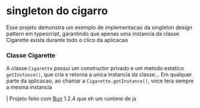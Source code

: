 # singleton do cigarro
Esse projeto demonstra um exemplo de implementacao da singleton design pattern em typescript, garantindo que apenas uma instancia da classe Cigarette exista durante todo o clico da aplicacao

### Classe Cigarette
A classe `Cigarette` possui um constructor privado e um metodo estatico `getInstance()`, que cria e retorna a unica instancia da classe... Em qualquer parte da aplicacao, ao chamar a `Cigarette.getInstance()`, voce tera sempre a mesma instancia

| Projeto feito com [Bun](https://bun.sh) 1.2.4 que eh um runtime de js
